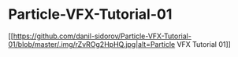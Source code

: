 # Particle-VFX-Tutorial-01

[[https://github.com/danil-sidorov/Particle-VFX-Tutorial-01/blob/master/.img/rZvROg2HpHQ.jpg|alt=Particle VFX Tutorial 01]]
